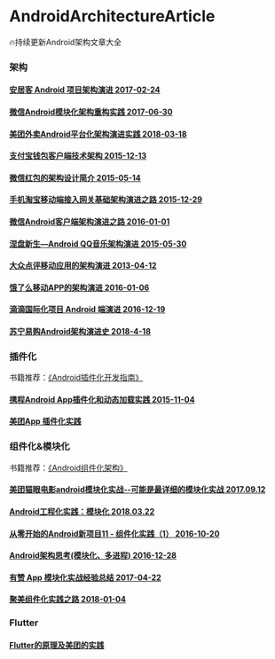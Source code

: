 # AndroidArchitectureArticle
🔥持续更新Android架构文章大全

### 架构

#### [安居客 Android 项目架构演进  2017-02-24](http://baronzhang.com/blog/Framework/%E5%AE%89%E5%B1%85%E5%AE%A2Android%E9%A1%B9%E7%9B%AE%E6%9E%B6%E6%9E%84%E6%BC%94%E8%BF%9B/)

#### [微信Android模块化架构重构实践  2017-06-30](https://mp.weixin.qq.com/s?__biz=MzAwNDY1ODY2OQ==&mid=2649286672&idx=1&sn=4d9db00c496fcafd1d3e01d69af083f9&chksm=8334cc92b4434584e8bdb117274f41145fb49ba467ec0cd9ba5e3551a8abf92f1996bd6b147a&scene=0&key=2872d7939faa95a46b4dd8eec2b4222e304480e7c491f9e123cd47ab0e25f6a5bee9e7534bb2a7cc7f0a5cb56aa44df67d1b017718d6a24f823c92ea11450ffd19841ef3acc8ea7a9a1c288e8b640dd5&ascene=0&uin=Njc1NTY3MTIx&devicetype=iMac14%2C1+OSX+OSX+10.12.5+build(16F73)&version=12020810&nettype=WIFI&fontScale=100&pass_ticket=SJfCUWgSdjnsHwG3fpqXOHID4uDA1JGuzRRRiKQ2IJAdan6yEymN4QueZqAru9EL)

#### [美团外卖Android平台化架构演进实践 2018-03-18](https://blog.csdn.net/meituantech/article/details/80062451)

#### [支付宝钱包客户端技术架构 2015-12-13](https://yq.aliyun.com/articles/128)

#### [微信红包的架构设计简介 2015-05-14](https://www.zybuluo.com/yulin718/note/93148)

#### [手机淘宝移动端接入网关基础架构演进之路 2015-12-29](http://www.infoq.com/cn/articles/taobao-mobile-terminal-access-gateway-infrastructure)

#### [微信Android客户端架构演进之路 2016-01-01](http://www.infoq.com/cn/articles/wechat-android-app-architecture)

#### [涅盘新生—Android QQ音乐架构演进 2015-05-30](http://www.infoq.com/cn/presentations/evolution-of-android-qq-music-architecture)

#### [大众点评移动应用的架构演进 2013-04-12](http://www.infoq.com/cn/presentations/public-comment-mobile-application-architecture-evolution)

#### [饿了么移动APP的架构演进 2016-01-06](https://mp.weixin.qq.com/s?__biz=MzAxNDUwMzU3Mw==&mid=401044540&idx=1&sn=24b7d8fb655ae6dd5d989d0cb3c08e90&scene=2&srcid=0106EtxRjD2jHxzomxVPTwY3&from=timeline&isappinstalled=0&uin=NzgwODIwNDgw&key=&devicetype=webwx&version=70000001&lang=zh_CN&pass_ticket=46hW44w3Hxd7VY9rutz7mgLu1JGe2T1AAKNQpxNoYOSGi8NpmNYr%2BAZj%2BiXtRX2F)

#### [滴滴国际化项目 Android 端演进 2016-12-19](http://www.trinea.cn/android/didi-internationalization-android-evolution/)

#### [苏宁易购Android架构演进史 2018-4-18](http://www.apkbus.com/blog-873057-77534.html)

### 插件化
书籍推荐：[《Android插件化开发指南》](https://item.jd.com/31188356430.html)

#### [携程Android App插件化和动态加载实践 2015-11-04](https://mp.weixin.qq.com/s?__biz=MzAwMTcwNTE0NA==&mid=400217391&idx=1&sn=86181541ce0164156dfab135ed99bb5c&scene=0&key=b410d3164f5f798e61a5d4afb759fa38371c8b119384c6163a30c28163b4d4d5f59399f2400800ec842f1d0e0ffb84af&ascene=0&uin=MjExMjQ&pass_ticket=Nt5Jaa28jjFxcQO9o%2BvQiXX%2B0iXG5DlZlHNW97Fk1Ew%3D)

#### [美团App 插件化实践](https://tech.meituan.com/android_hydra.html)

### 组件化&模块化
书籍推荐：[《Android组件化架构》](http://item.jd.com/27131965413.html)

#### [美团猫眼电影android模块化实战--可能是最详细的模块化实战 2017.09.12](https://www.jianshu.com/p/d372cc6802e5)

#### [Android工程化实践：模块化 2018.03.22](https://juejin.im/post/5ab37cd3f265da238d50a0e6)

#### [从零开始的Android新项目11 - 组件化实践（1） 2016-10-20](http://blog.zhaiyifan.cn/2016/10/20/android-new-project-from-0-p11/)

#### [Android架构思考(模块化、多进程) 2016-12-28](http://blog.spinytech.com/2016/12/28/android_modularization/)

#### [有赞 App 模块化实战经验总结 2017-04-22](https://juejin.im/entry/58fb2bacda2f60005dba1ccd)

#### [聚美组件化实践之路 2018-01-04](https://juejin.im/post/5a4b4425518825128654eef4)

### Flutter

#### [Flutter的原理及美团的实践](https://mp.weixin.qq.com/s/cJjKZCqc8UuzvEtxK1BJCw)


